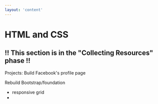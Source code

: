 ```yaml
---
layout: 'content'
---
```

# HTML and CSS

## !! This section is in the "Collecting Resources" phase !!

Projects: 
Build Facebook's profile page

Rebuild Bootstrap/foundation
* responsive grid
* 

